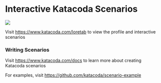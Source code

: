 # Interactive Katacoda Scenarios

[![](http://shields.katacoda.com/katacoda/loretab/count.svg)](https://www.katacoda.com/loretab "Get your profile on Katacoda.com")

Visit https://www.katacoda.com/loretab to view the profile and interactive scenarios

### Writing Scenarios
Visit https://www.katacoda.com/docs to learn more about creating Katacoda scenarios

For examples, visit https://github.com/katacoda/scenario-example
